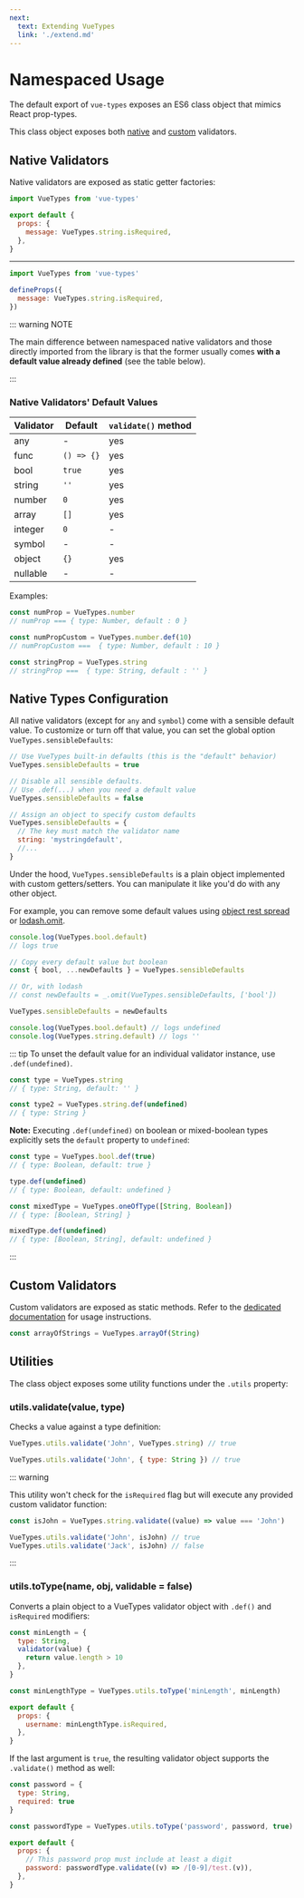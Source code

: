```yaml
---
next:
  text: Extending VueTypes
  link: './extend.md'
---
```


<script setup>
import CodeExample from '../components/CodeExample.vue'
</script>

# Namespaced Usage

<!--@include: ./shared/warning.md-->

The default export of `vue-types` exposes an ES6 class object that mimics React prop-types.

This class object exposes both [native](../guide/validators.md#native-validators) and [custom](../guide/validators.md#custom-validators) validators.

## Native Validators

Native validators are exposed as static getter factories:

<CodeExample>

```js
import VueTypes from 'vue-types'

export default {
  props: {
    message: VueTypes.string.isRequired,
  },
}
```

---

```js
import VueTypes from 'vue-types'

defineProps({
  message: VueTypes.string.isRequired,
})
```

</CodeExample>

::: warning NOTE

The main difference between namespaced native validators and those directly imported from the library is that the former usually comes **with a default value already defined** (see the table below).

:::

<div id="default-values">

### Native Validators' Default Values

| Validator | Default    | `validate()` method |
| --------- | ---------- | ------------------- |
| any       | -          | yes                 |
| func      | `() => {}` | yes                 |
| bool      | `true`     | yes                 |
| string    | `''`       | yes                 |
| number    | `0`        | yes                 |
| array     | `[]`       | yes                 |
| integer   | `0`        | -                   |
| symbol    | -          | -                   |
| object    | `{}`       | yes                 |
| nullable  | -          | -                   |

</div>

Examples:

```js
const numProp = VueTypes.number
// numProp === { type: Number, default : 0 }

const numPropCustom = VueTypes.number.def(10)
// numPropCustom ===  { type: Number, default : 10 }

const stringProp = VueTypes.string
// stringProp ===  { type: String, default : '' }
```

## Native Types Configuration

All native validators (except for `any` and `symbol`) come with a sensible default value. To customize or turn off that value, you can set the global option `VueTypes.sensibleDefaults`:

```js
// Use VueTypes built-in defaults (this is the "default" behavior)
VueTypes.sensibleDefaults = true

// Disable all sensible defaults.
// Use .def(...) when you need a default value
VueTypes.sensibleDefaults = false

// Assign an object to specify custom defaults
VueTypes.sensibleDefaults = {
  // The key must match the validator name
  string: 'mystringdefault',
  //...
}
```

Under the hood, `VueTypes.sensibleDefaults` is a plain object implemented with custom getters/setters. You can manipulate it like you'd do with any other object.

For example, you can remove some default values using [object rest spread](https://developer.mozilla.org/en-US/docs/Web/JavaScript/Reference/Operators/Spread_syntax#Spread_in_object_literals) or [lodash.omit](https://lodash.com/docs/4.17.11#omit).

```js
console.log(VueTypes.bool.default)
// logs true

// Copy every default value but boolean
const { bool, ...newDefaults } = VueTypes.sensibleDefaults

// Or, with lodash
// const newDefaults = _.omit(VueTypes.sensibleDefaults, ['bool'])

VueTypes.sensibleDefaults = newDefaults

console.log(VueTypes.bool.default) // logs undefined
console.log(VueTypes.string.default) // logs ''
```

::: tip
To unset the default value for an individual validator instance, use `.def(undefined)`.

```js
const type = VueTypes.string
// { type: String, default: '' }

const type2 = VueTypes.string.def(undefined)
// { type: String }
```

**Note:** Executing `.def(undefined)` on boolean or mixed-boolean types explicitly sets the `default` property to `undefined`:

```js
const type = VueTypes.bool.def(true)
// { type: Boolean, default: true }

type.def(undefined)
// { type: Boolean, default: undefined }

const mixedType = VueTypes.oneOfType([String, Boolean])
// { type: [Boolean, String] }

mixedType.def(undefined)
// { type: [Boolean, String], default: undefined }
```

:::

## Custom Validators

Custom validators are exposed as static methods. Refer to the [dedicated documentation](/guide/validators.html#custom-validators) for usage instructions.

```js
const arrayOfStrings = VueTypes.arrayOf(String)
```

## Utilities

The class object exposes some utility functions under the `.utils` property:

### utils.validate(value, type)

Checks a value against a type definition:

```js
VueTypes.utils.validate('John', VueTypes.string) // true

VueTypes.utils.validate('John', { type: String }) // true
```

::: warning

This utility won't check for the `isRequired` flag but will execute any provided custom validator function:

```js
const isJohn = VueTypes.string.validate((value) => value === 'John')

VueTypes.utils.validate('John', isJohn) // true
VueTypes.utils.validate('Jack', isJohn) // false
```

:::

### utils.toType(name, obj, validable = false)

Converts a plain object to a VueTypes validator object with `.def()` and `isRequired` modifiers:

```js
const minLength = {
  type: String,
  validator(value) {
    return value.length > 10
  },
}

const minLengthType = VueTypes.utils.toType('minLength', minLength)

export default {
  props: {
    username: minLengthType.isRequired,
  },
}
```

If the last argument is `true`, the resulting validator object supports the `.validate()` method as well:

```js
const password = {
  type: String,
  required: true
}

const passwordType = VueTypes.utils.toType('password', password, true)

export default {
  props: {
    // This password prop must include at least a digit
    password: passwordType.validate((v) => /[0-9]/test.(v)),
  },
}
```
